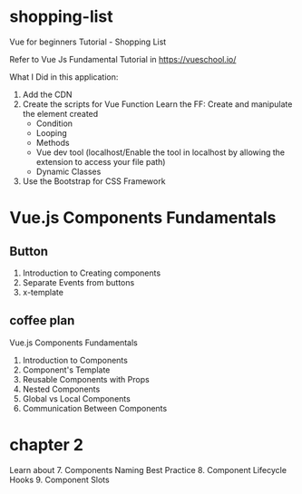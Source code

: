 # shopping-list
Vue for beginners Tutorial - Shopping List

Refer to Vue Js Fundamental Tutorial in https://vueschool.io/

What I Did in this application:
1. Add the CDN
2. Create the scripts for Vue Function
      Learn the FF: Create and manipulate the element created
      - Condition
      - Looping
      - Methods
      - Vue dev tool (localhost/Enable the tool in localhost by allowing the extension to access your file path)
      - Dynamic Classes
3. Use the Bootstrap for CSS Framework



# Vue.js Components Fundamentals

## Button
1. Introduction to Creating components
2. Separate Events from buttons
3. x-template



## coffee plan
 Vue.js Components Fundamentals
 1. Introduction to Components
 2. Component's Template
 3. Reusable Components with Props
 4. Nested Components
 5. Global vs Local Components
 6. Communication Between Components


 
 # chapter 2
 Learn about
 7. Components Naming Best Practice
 8. Component Lifecycle Hooks
 9. Component Slots


